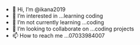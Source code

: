 - 👋 Hi, I’m @ikana2019
- 👀 I’m interested in ...learning coding
- 🌱 I’m not currently learning ...coding
- 💞️ I’m looking to collaborate on ...coding projects
- 📫 How to reach me ...07033984007

<!---
ikana2019/ikana2019 is a ✨ special ✨ repository because its `README.md` (this file) appears on your GitHub profile.
You can click the Preview link to take a look at your changes.
--->
